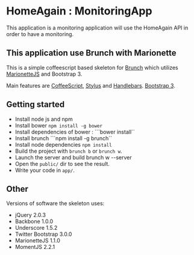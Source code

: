 # HomeAgain : MonitoringApp
This application is a monitoring application will use the HomeAgain API in order to have a monitoring.
## This application use Brunch with Marionette
This is a simple coffeescript based skeleton for [Brunch](http://brunch.io/) which utilizes [MarionetteJS](http://marionettejs.com/) and Bootstrap 3.

Main features are [CoffeeScript](http://coffeescript.org/),
[Stylus](http://learnboost.github.com/stylus/) and
[Handlebars](http://handlebarsjs.com/).
[Bootstrap 3](http://getbootstrap.com/).

## Getting started
* Install node js and npm
* Install bower ```npm install -g bower```
* Install dependencies of bower :  ```bower install``
* Install brunch ```npm install -g brunch``
* Install node dependencies ```npm install```
* Build the project with `brunch b` or `brunch w`.
* Launch the server and build brunch w --server
* Open the `public/` dir to see the result.
* Write your code in `app/`.

## Other
Versions of software the skeleton uses:

* jQuery 2.0.3
* Backbone 1.0.0
* Underscore 1.5.2
* Twitter Bootstrap 3.0.0
* MarionetteJS 1.1.0
* MomentJS 2.2.1